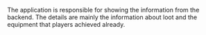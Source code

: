 The application is responsible for showing the information from the backend. The details are mainly the information about loot and the equipment that players achieved already.
